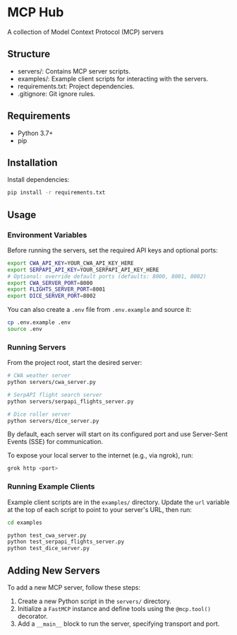 # MCP Hub

A collection of Model Context Protocol (MCP) servers

## Structure

- servers/: Contains MCP server scripts.
- examples/: Example client scripts for interacting with the servers.
- requirements.txt: Project dependencies.
- .gitignore: Git ignore rules.

## Requirements

- Python 3.7+
- pip

## Installation

Install dependencies:

```bash
pip install -r requirements.txt
```

## Usage

### Environment Variables

Before running the servers, set the required API keys and optional ports:

```bash
export CWA_API_KEY=YOUR_CWA_API_KEY_HERE
export SERPAPI_API_KEY=YOUR_SERPAPI_API_KEY_HERE
# Optional: override default ports (defaults: 8000, 8001, 8002)
export CWA_SERVER_PORT=8000
export FLIGHTS_SERVER_PORT=8001
export DICE_SERVER_PORT=8002
```

You can also create a `.env` file from `.env.example` and source it:

```bash
cp .env.example .env
source .env
```

### Running Servers

From the project root, start the desired server:

```bash
# CWA weather server
python servers/cwa_server.py

# SerpAPI flight search server
python servers/serpapi_flights_server.py

# Dice roller server
python servers/dice_server.py
```

By default, each server will start on its configured port and use Server-Sent Events (SSE) for communication.

To expose your local server to the internet (e.g., via ngrok), run:

```bash
grok http <port>
```

### Running Example Clients

Example client scripts are in the `examples/` directory. Update the `url` variable at the top of each script to point to your server's URL, then run:

```bash
cd examples

python test_cwa_server.py
python test_serpapi_flights_server.py
python test_dice_server.py
```

## Adding New Servers

To add a new MCP server, follow these steps:

1. Create a new Python script in the `servers/` directory.
2. Initialize a `FastMCP` instance and define tools using the `@mcp.tool()` decorator.
3. Add a `__main__` block to run the server, specifying transport and port.
